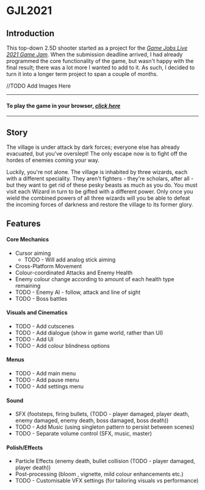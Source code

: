 # GJL2021

## Introduction
This top-down 2.5D shooter started as a project for the [*Game Jobs Live 2021 Game Jam*](https://itch.io/jam/gjl-game-parade). When the submission deadline arrived, I had already programmed the core functionality of the game, but wasn't happy with the final result; there was a lot more I wanted to add to it. As such, I decided to turn it into a longer term project to span a couple of months.


//TODO Add Images Here


___
#### To play the game in your browser, [*click here*]()
___

## Story
The village is under attack by dark forces; everyone else has already evacuated, but you've overslept! The only escape now is to fight off the hordes of enemies coming your way.

Luckily, you're not alone. The village is inhabited by three wizards, each with a different speciality. They aren't fighters - they're scholars, after all - but they want to get rid of these pesky beasts as much as you do. 
You must visit each Wizard in turn to be gifted with a different power. Only once you wield the combined powers of all three wizards will you be able to defeat the incoming forces of darkness and restore the village to its former glory.

## Features
#### Core Mechanics
* Cursor aiming
  * TODO - Will add analog stick aiming 
* Cross-Platform Movement
* Colour-coordinated Attacks and Enemy Health
* Enemy colour change according to amount of each health type remaining
* TODO - Enemy AI - follow, attack and line of sight
* TODO - Boss battles

#### Visuals and Cinematics
* TODO - Add cutscenes
* TODO - Add dialogue (show in game world, rather than UI)
* TODO - Add UI
* TODO - Add colour blindness options

#### Menus
* TODO - Add main menu
* TODO - Add pause menu
* TODO - Add settings menu

#### Sound
* SFX (footsteps, firing bullets, (TODO - player damaged, player death, enemy damaged, enemy death, boss damaged, boss death))
* TODO - Add Music (using singleton pattern to persist between scenes)
* TODO - Separate volume control (SFX, music, master)

#### Polish/Effects
* Particle Effects (enemy death, bullet collision (TODO - player damaged, player death))
* Post-processing (bloom , vignette, mild colour enhancements etc.)
* TODO - Customisable VFX settings (for tailoring visuals vs performance)
